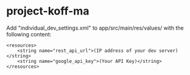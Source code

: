 # project-koff-ma

Add "individual_dev_settings.xml" to app/src/main/res/values/ with the following content:

```
<resources>
    <string name="rest_api_url">(IP address of your dev server)</string>
    <string name="google_api_key">(Your API Key)</string>
</resources>
```

